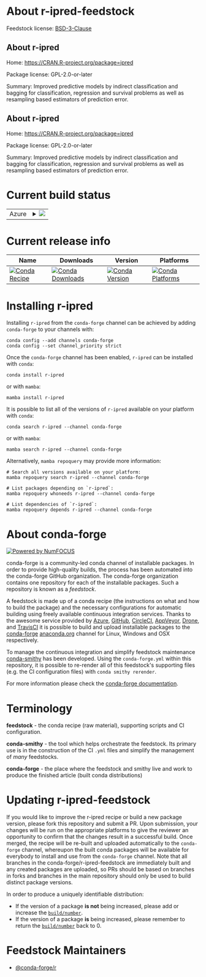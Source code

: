 About r-ipred-feedstock
=======================

Feedstock license: [BSD-3-Clause](https://github.com/conda-forge/r-ipred-feedstock/blob/main/LICENSE.txt)


About r-ipred
-------------

Home: https://CRAN.R-project.org/package=ipred

Package license: GPL-2.0-or-later

Summary: Improved predictive models by indirect classification and bagging for classification, regression and survival problems  as well as resampling based estimators of prediction error. 

About r-ipred
-------------

Home: https://CRAN.R-project.org/package=ipred

Package license: GPL-2.0-or-later

Summary: Improved predictive models by indirect classification and bagging for classification, regression and survival problems  as well as resampling based estimators of prediction error. 

Current build status
====================


<table>
    
  <tr>
    <td>Azure</td>
    <td>
      <details>
        <summary>
          <a href="https://dev.azure.com/conda-forge/feedstock-builds/_build/latest?definitionId=1263&branchName=main">
            <img src="https://dev.azure.com/conda-forge/feedstock-builds/_apis/build/status/r-ipred-feedstock?branchName=main">
          </a>
        </summary>
        <table>
          <thead><tr><th>Variant</th><th>Status</th></tr></thead>
          <tbody><tr>
              <td>linux_64</td>
              <td>
                <a href="https://dev.azure.com/conda-forge/feedstock-builds/_build/latest?definitionId=1263&branchName=main">
                  <img src="https://dev.azure.com/conda-forge/feedstock-builds/_apis/build/status/r-ipred-feedstock?branchName=main&jobName=linux&configuration=linux%20linux_64_" alt="variant">
                </a>
              </td>
            </tr><tr>
              <td>linux_aarch64</td>
              <td>
                <a href="https://dev.azure.com/conda-forge/feedstock-builds/_build/latest?definitionId=1263&branchName=main">
                  <img src="https://dev.azure.com/conda-forge/feedstock-builds/_apis/build/status/r-ipred-feedstock?branchName=main&jobName=linux&configuration=linux%20linux_aarch64_" alt="variant">
                </a>
              </td>
            </tr><tr>
              <td>linux_ppc64le</td>
              <td>
                <a href="https://dev.azure.com/conda-forge/feedstock-builds/_build/latest?definitionId=1263&branchName=main">
                  <img src="https://dev.azure.com/conda-forge/feedstock-builds/_apis/build/status/r-ipred-feedstock?branchName=main&jobName=linux&configuration=linux%20linux_ppc64le_" alt="variant">
                </a>
              </td>
            </tr><tr>
              <td>osx_64</td>
              <td>
                <a href="https://dev.azure.com/conda-forge/feedstock-builds/_build/latest?definitionId=1263&branchName=main">
                  <img src="https://dev.azure.com/conda-forge/feedstock-builds/_apis/build/status/r-ipred-feedstock?branchName=main&jobName=osx&configuration=osx%20osx_64_" alt="variant">
                </a>
              </td>
            </tr><tr>
              <td>osx_arm64</td>
              <td>
                <a href="https://dev.azure.com/conda-forge/feedstock-builds/_build/latest?definitionId=1263&branchName=main">
                  <img src="https://dev.azure.com/conda-forge/feedstock-builds/_apis/build/status/r-ipred-feedstock?branchName=main&jobName=osx&configuration=osx%20osx_arm64_" alt="variant">
                </a>
              </td>
            </tr><tr>
              <td>win_64</td>
              <td>
                <a href="https://dev.azure.com/conda-forge/feedstock-builds/_build/latest?definitionId=1263&branchName=main">
                  <img src="https://dev.azure.com/conda-forge/feedstock-builds/_apis/build/status/r-ipred-feedstock?branchName=main&jobName=win&configuration=win%20win_64_" alt="variant">
                </a>
              </td>
            </tr>
          </tbody>
        </table>
      </details>
    </td>
  </tr>
</table>

Current release info
====================

| Name | Downloads | Version | Platforms |
| --- | --- | --- | --- |
| [![Conda Recipe](https://img.shields.io/badge/recipe-r--ipred-green.svg)](https://anaconda.org/conda-forge/r-ipred) | [![Conda Downloads](https://img.shields.io/conda/dn/conda-forge/r-ipred.svg)](https://anaconda.org/conda-forge/r-ipred) | [![Conda Version](https://img.shields.io/conda/vn/conda-forge/r-ipred.svg)](https://anaconda.org/conda-forge/r-ipred) | [![Conda Platforms](https://img.shields.io/conda/pn/conda-forge/r-ipred.svg)](https://anaconda.org/conda-forge/r-ipred) |

Installing r-ipred
==================

Installing `r-ipred` from the `conda-forge` channel can be achieved by adding `conda-forge` to your channels with:

```
conda config --add channels conda-forge
conda config --set channel_priority strict
```

Once the `conda-forge` channel has been enabled, `r-ipred` can be installed with `conda`:

```
conda install r-ipred
```

or with `mamba`:

```
mamba install r-ipred
```

It is possible to list all of the versions of `r-ipred` available on your platform with `conda`:

```
conda search r-ipred --channel conda-forge
```

or with `mamba`:

```
mamba search r-ipred --channel conda-forge
```

Alternatively, `mamba repoquery` may provide more information:

```
# Search all versions available on your platform:
mamba repoquery search r-ipred --channel conda-forge

# List packages depending on `r-ipred`:
mamba repoquery whoneeds r-ipred --channel conda-forge

# List dependencies of `r-ipred`:
mamba repoquery depends r-ipred --channel conda-forge
```


About conda-forge
=================

[![Powered by
NumFOCUS](https://img.shields.io/badge/powered%20by-NumFOCUS-orange.svg?style=flat&colorA=E1523D&colorB=007D8A)](https://numfocus.org)

conda-forge is a community-led conda channel of installable packages.
In order to provide high-quality builds, the process has been automated into the
conda-forge GitHub organization. The conda-forge organization contains one repository
for each of the installable packages. Such a repository is known as a *feedstock*.

A feedstock is made up of a conda recipe (the instructions on what and how to build
the package) and the necessary configurations for automatic building using freely
available continuous integration services. Thanks to the awesome service provided by
[Azure](https://azure.microsoft.com/en-us/services/devops/), [GitHub](https://github.com/),
[CircleCI](https://circleci.com/), [AppVeyor](https://www.appveyor.com/),
[Drone](https://cloud.drone.io/welcome), and [TravisCI](https://travis-ci.com/)
it is possible to build and upload installable packages to the
[conda-forge](https://anaconda.org/conda-forge) [anaconda.org](https://anaconda.org/)
channel for Linux, Windows and OSX respectively.

To manage the continuous integration and simplify feedstock maintenance
[conda-smithy](https://github.com/conda-forge/conda-smithy) has been developed.
Using the ``conda-forge.yml`` within this repository, it is possible to re-render all of
this feedstock's supporting files (e.g. the CI configuration files) with ``conda smithy rerender``.

For more information please check the [conda-forge documentation](https://conda-forge.org/docs/).

Terminology
===========

**feedstock** - the conda recipe (raw material), supporting scripts and CI configuration.

**conda-smithy** - the tool which helps orchestrate the feedstock.
                   Its primary use is in the construction of the CI ``.yml`` files
                   and simplify the management of *many* feedstocks.

**conda-forge** - the place where the feedstock and smithy live and work to
                  produce the finished article (built conda distributions)


Updating r-ipred-feedstock
==========================

If you would like to improve the r-ipred recipe or build a new
package version, please fork this repository and submit a PR. Upon submission,
your changes will be run on the appropriate platforms to give the reviewer an
opportunity to confirm that the changes result in a successful build. Once
merged, the recipe will be re-built and uploaded automatically to the
`conda-forge` channel, whereupon the built conda packages will be available for
everybody to install and use from the `conda-forge` channel.
Note that all branches in the conda-forge/r-ipred-feedstock are
immediately built and any created packages are uploaded, so PRs should be based
on branches in forks and branches in the main repository should only be used to
build distinct package versions.

In order to produce a uniquely identifiable distribution:
 * If the version of a package **is not** being increased, please add or increase
   the [``build/number``](https://docs.conda.io/projects/conda-build/en/latest/resources/define-metadata.html#build-number-and-string).
 * If the version of a package **is** being increased, please remember to return
   the [``build/number``](https://docs.conda.io/projects/conda-build/en/latest/resources/define-metadata.html#build-number-and-string)
   back to 0.

Feedstock Maintainers
=====================

* [@conda-forge/r](https://github.com/conda-forge/r/)

